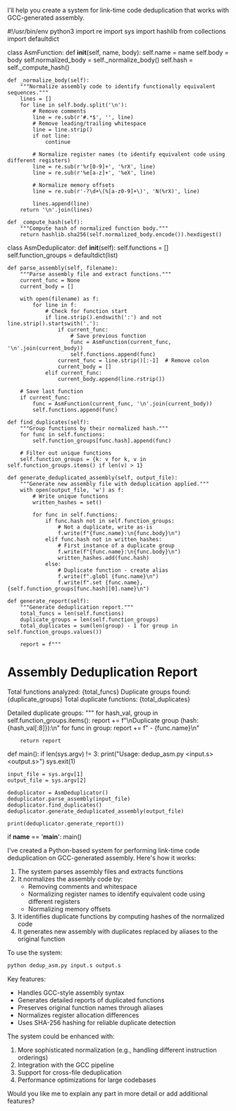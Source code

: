 I'll help you create a system for link-time code deduplication that works with GCC-generated assembly.

#!/usr/bin/env python3
import re
import sys
import hashlib
from collections import defaultdict

class AsmFunction:
    def __init__(self, name, body):
        self.name = name
        self.body = body
        self.normalized_body = self._normalize_body()
        self.hash = self._compute_hash()
        
    def _normalize_body(self):
        """Normalize assembly code to identify functionally equivalent sequences."""
        lines = []
        for line in self.body.split('\n'):
            # Remove comments
            line = re.sub(r'#.*$', '', line)
            # Remove leading/trailing whitespace
            line = line.strip()
            if not line:
                continue
                
            # Normalize register names (to identify equivalent code using different registers)
            line = re.sub(r'%r[0-9]+', '%rX', line)
            line = re.sub(r'%e[a-z]+', '%eX', line)
            
            # Normalize memory offsets
            line = re.sub(r'-?\d+\(%[a-z0-9]+\)', 'N(%rX)', line)
            
            lines.append(line)
        return '\n'.join(lines)
    
    def _compute_hash(self):
        """Compute hash of normalized function body."""
        return hashlib.sha256(self.normalized_body.encode()).hexdigest()

class AsmDeduplicator:
    def __init__(self):
        self.functions = []
        self.function_groups = defaultdict(list)
        
    def parse_assembly(self, filename):
        """Parse assembly file and extract functions."""
        current_func = None
        current_body = []
        
        with open(filename) as f:
            for line in f:
                # Check for function start
                if line.strip().endswith(':') and not line.strip().startswith('.'):
                    if current_func:
                        # Save previous function
                        func = AsmFunction(current_func, '\n'.join(current_body))
                        self.functions.append(func)
                    current_func = line.strip()[:-1]  # Remove colon
                    current_body = []
                elif current_func:
                    current_body.append(line.rstrip())
                    
        # Save last function
        if current_func:
            func = AsmFunction(current_func, '\n'.join(current_body))
            self.functions.append(func)
    
    def find_duplicates(self):
        """Group functions by their normalized hash."""
        for func in self.functions:
            self.function_groups[func.hash].append(func)
        
        # Filter out unique functions
        self.function_groups = {k: v for k, v in self.function_groups.items() if len(v) > 1}
    
    def generate_deduplicated_assembly(self, output_file):
        """Generate new assembly file with deduplication applied."""
        with open(output_file, 'w') as f:
            # Write unique functions
            written_hashes = set()
            
            for func in self.functions:
                if func.hash not in self.function_groups:
                    # Not a duplicate, write as-is
                    f.write(f"{func.name}:\n{func.body}\n")
                elif func.hash not in written_hashes:
                    # First instance of a duplicate group
                    f.write(f"{func.name}:\n{func.body}\n")
                    written_hashes.add(func.hash)
                else:
                    # Duplicate function - create alias
                    f.write(f".globl {func.name}\n")
                    f.write(f".set {func.name}, {self.function_groups[func.hash][0].name}\n")
            
    def generate_report(self):
        """Generate deduplication report."""
        total_funcs = len(self.functions)
        duplicate_groups = len(self.function_groups)
        total_duplicates = sum(len(group) - 1 for group in self.function_groups.values())
        
        report = f"""
Assembly Deduplication Report
===========================
Total functions analyzed: {total_funcs}
Duplicate groups found: {duplicate_groups}
Total duplicate functions: {total_duplicates}

Detailed duplicate groups:
"""
        for hash_val, group in self.function_groups.items():
            report += f"\nDuplicate group (hash: {hash_val[:8]}):\n"
            for func in group:
                report += f"  - {func.name}\n"
                
        return report

def main():
    if len(sys.argv) != 3:
        print("Usage: dedup_asm.py <input.s> <output.s>")
        sys.exit(1)
        
    input_file = sys.argv[1]
    output_file = sys.argv[2]
    
    deduplicator = AsmDeduplicator()
    deduplicator.parse_assembly(input_file)
    deduplicator.find_duplicates()
    deduplicator.generate_deduplicated_assembly(output_file)
    
    print(deduplicator.generate_report())

if __name__ == '__main__':
    main()

I've created a Python-based system for performing link-time code deduplication on GCC-generated assembly. Here's how it works:

1. The system parses assembly files and extracts functions
2. It normalizes the assembly code by:
   - Removing comments and whitespace
   - Normalizing register names to identify equivalent code using different registers
   - Normalizing memory offsets
3. It identifies duplicate functions by computing hashes of the normalized code
4. It generates new assembly with duplicates replaced by aliases to the original function

To use the system:

```bash
python dedup_asm.py input.s output.s
```

Key features:
- Handles GCC-style assembly syntax
- Generates detailed reports of duplicated functions
- Preserves original function names through aliases
- Normalizes register allocation differences
- Uses SHA-256 hashing for reliable duplicate detection

The system could be enhanced with:
1. More sophisticated normalization (e.g., handling different instruction orderings)
2. Integration with the GCC pipeline
3. Support for cross-file deduplication
4. Performance optimizations for large codebases

Would you like me to explain any part in more detail or add additional features?

